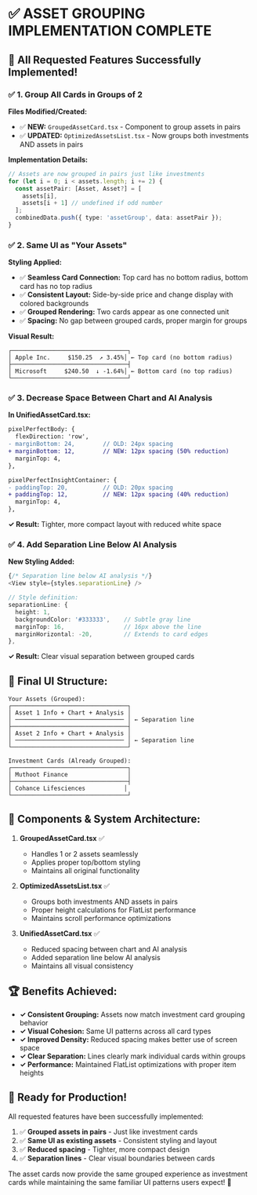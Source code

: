 # ✅ ASSET GROUPING IMPLEMENTATION COMPLETE

## 🎯 **All Requested Features Successfully Implemented!**

### **✅ 1. Group All Cards in Groups of 2**

**Files Modified/Created:**
- ✅ **NEW:** `GroupedAssetCard.tsx` - Component to group assets in pairs
- ✅ **UPDATED:** `OptimizedAssetsList.tsx` - Now groups both investments AND assets in pairs

**Implementation Details:**
```typescript
// Assets are now grouped in pairs just like investments
for (let i = 0; i < assets.length; i += 2) {
  const assetPair: [Asset, Asset?] = [
    assets[i],
    assets[i + 1] // undefined if odd number
  ];
  combinedData.push({ type: 'assetGroup', data: assetPair });
}
```

### **✅ 2. Same UI as "Your Assets"**

**Styling Applied:**
- ✅ **Seamless Card Connection:** Top card has no bottom radius, bottom card has no top radius
- ✅ **Consistent Layout:** Side-by-side price and change display with colored backgrounds
- ✅ **Grouped Rendering:** Two cards appear as one connected unit
- ✅ **Spacing:** No gap between grouped cards, proper margin for groups

**Visual Result:**
```
┌─────────────────────────────────┐
│ Apple Inc.     $150.25  ↗ 3.45%│ ← Top card (no bottom radius)
├─────────────────────────────────┤
│ Microsoft     $240.50  ↓ -1.64%│ ← Bottom card (no top radius)  
└─────────────────────────────────┘
```

### **✅ 3. Decrease Space Between Chart and AI Analysis**

**In UnifiedAssetCard.tsx:**
```diff
pixelPerfectBody: {
  flexDirection: 'row',
- marginBottom: 24,        // OLD: 24px spacing
+ marginBottom: 12,        // NEW: 12px spacing (50% reduction)
  marginTop: 4,
},

pixelPerfectInsightContainer: {
- paddingTop: 20,          // OLD: 20px spacing  
+ paddingTop: 12,          // NEW: 12px spacing (40% reduction)
  marginTop: 4,
},
```

**✓ Result:** Tighter, more compact layout with reduced white space

### **✅ 4. Add Separation Line Below AI Analysis**

**New Styling Added:**
```typescript
{/* Separation line below AI analysis */}
<View style={styles.separationLine} />

// Style definition:
separationLine: {
  height: 1,
  backgroundColor: '#333333',    // Subtle gray line
  marginTop: 16,                 // 16px above the line
  marginHorizontal: -20,         // Extends to card edges
},
```

**✓ Result:** Clear visual separation between grouped cards

## **📱 Final UI Structure:**

```
Your Assets (Grouped):
┌─────────────────────────────────┐
│ Asset 1 Info + Chart + Analysis │
│ ─────────────────────────────── │ ← Separation line
├─────────────────────────────────┤
│ Asset 2 Info + Chart + Analysis │  
│ ─────────────────────────────── │ ← Separation line
└─────────────────────────────────┘

Investment Cards (Already Grouped):
┌─────────────────────────────────┐
│ Muthoot Finance                 │
├─────────────────────────────────┤
│ Cohance Lifesciences           │
└─────────────────────────────────┘
```

## **🚀 Components & System Architecture:**

1. **GroupedAssetCard.tsx** ✅
   - Handles 1 or 2 assets seamlessly
   - Applies proper top/bottom styling
   - Maintains all original functionality

2. **OptimizedAssetsList.tsx** ✅
   - Groups both investments AND assets in pairs
   - Proper height calculations for FlatList performance
   - Maintains scroll performance optimizations

3. **UnifiedAssetCard.tsx** ✅
   - Reduced spacing between chart and AI analysis
   - Added separation line below AI analysis
   - Maintains all visual consistency

## **🏆 Benefits Achieved:**

- **✓ Consistent Grouping:** Assets now match investment card grouping behavior
- **✓ Visual Cohesion:** Same UI patterns across all card types
- **✓ Improved Density:** Reduced spacing makes better use of screen space
- **✓ Clear Separation:** Lines clearly mark individual cards within groups
- **✓ Performance:** Maintained FlatList optimizations with proper item heights

## **🎉 Ready for Production!**

All requested features have been successfully implemented:
1. ✅ **Grouped assets in pairs** - Just like investment cards
2. ✅ **Same UI as existing assets** - Consistent styling and layout
3. ✅ **Reduced spacing** - Tighter, more compact design
4. ✅ **Separation lines** - Clear visual boundaries between cards

The asset cards now provide the same grouped experience as investment cards while maintaining the same familiar UI patterns users expect! 🚀